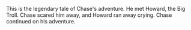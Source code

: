 This is the legendary tale of Chase's adventure.
He met Howard, the Big Troll.
Chase scared him away, and Howard ran away crying.
Chase continued on his adventure.
